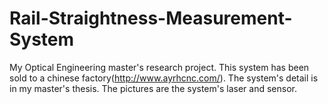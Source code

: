 # Rail-Straightness-Measurement-System
My Optical Engineering master's research project. 
This system has been sold to a chinese factory(http://www.ayrhcnc.com/).
The system's detail is in my master's thesis.
The pictures are the system's laser and sensor.